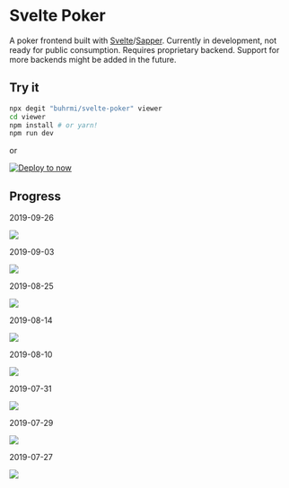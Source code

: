 # Svelte Poker 

A poker frontend built with [Svelte](https://svelte.dev)/[Sapper](https://sapper.svelte.dev). Currently in development, not ready for public consumption. Requires proprietary backend. Support for more backends might be added in the future.

## Try it

```bash
npx degit "buhrmi/svelte-poker" viewer
cd viewer
npm install # or yarn!
npm run dev
```

or

[![Deploy to now](https://deploy.now.sh/static/button.svg)](https://deploy.now.sh/?repo=https://github.com/buhrmi/svelte-poker&env=API_URL&env=GAME_SERVER_URL)


## Progress


2019-09-26

![](https://i.imgur.com/nSXsl7G.png)


2019-09-03

![](https://i.imgur.com/SDdIFFL.gif)

2019-08-25

![](https://i.imgur.com/VcdFDch.png)

2019-08-14

![](https://i.imgur.com/hH1Q1it.png)

2019-08-10

![](https://i.imgur.com/gGChJZK.png)

2019-07-31

![](https://i.imgur.com/842wRNF.png)

2019-07-29

![](https://i.imgur.com/dsLydcL.png)

2019-07-27

![](https://i.imgur.com/rfNev4u.png)

